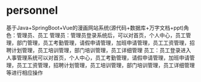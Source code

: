 # personnel
基于Java+SpringBoot+Vue的漫画网站系统(源代码+数据库+万字文档+ppt)角色：管理员、员工  管理员：管理员登录系统后，可以对首页，个人中心，员工管理，部门管理，员工考勤管理，请假申请管理，加班申请管理，员工工资管理，招聘计划管理，员工培训管理，部门培训管理，员工详细管理  员工：员工登录进入人事管理系统可以对首页，个人中心，员工考勤管理，请假申请管理，加班申请管理，员工工资管理，招聘计划管理，员工培训管理，部门培训管理，员工详细管理等进行相应操作
